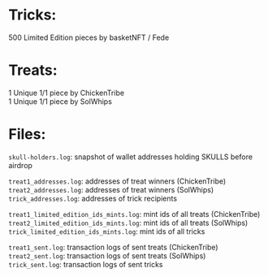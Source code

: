 # Tricks:

500 Limited Edition pieces by basketNFT / Fede

# Treats:

1 Unique 1/1 piece by ChickenTribe  
1 Unique 1/1 piece by SolWhips  

# Files:

`skull-holders.log`: snapshot of wallet addresses holding SKULLS before airdrop

`treat1_addresses.log`: addresses of treat winners (ChickenTribe) 
`treat2_addresses.log`: addresses of treat winners (SolWhips)  
`trick_addresses.log`: addresses of trick recipients

`treat1_limited_edition_ids_mints.log`: mint ids of all treats (ChickenTribe)  
`treat2_limited_edition_ids_mints.log`: mint ids of all treats (SolWhips)  
`trick_limited_edition_ids_mints.log`: mint ids of all tricks

`treat1_sent.log`: transaction logs of sent treats (ChickenTribe)  
`treat2_sent.log`: transaction logs of sent treats (SolWhips)  
`trick_sent.log`: transaction logs of sent tricks
